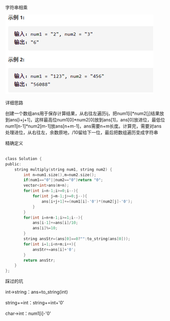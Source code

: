 字符串相乘

![img](image/1627445625699.png)

详细思路

创建一个数组ans用于保存计算结果，从右往左遍历ij，把num1[i]*num2[j]结果放到ans[i+j+1]，这样最高位num1[0]*num2[0]放到ans[1]，ans[0]放进位，最低位num1[n-1]*num2[m-1]放ans[n+m-1]，ans需要n+m长度。计算完，需要对ans处理进位，从右往左，余数原地，/10留给下一位，最后把数组遍历变成字符串

精确定义

```c

class Solution {
public:
    string multiply(string num1, string num2) {
        int n=num1.size(),m=num2.size();
        if(num1=="0"||num2=="0")return "0";
        vector<int>ans(m+n);
        for(int i=n-1;i>=0;i--){
            for(int j=m-1;j>=0;j--){
                ans[i+j+1]+=(num1[i]-'0')*(num2[j]-'0');
            }
        }
        for(int i=n+m-1;i>=1;i--){
            ans[i-1]+=ans[i]/10;
            ans[i]%=10;
        }
        string ansStr=(ans[0]==0?"":to_string(ans[0]));
        for(int i=1;i<n+m;i++){
            ansStr+=ans[i]+'0';
        }
        return ansStr;
    }
};

```


踩过的坑

int->string：ans=to_string(int)

string+=int：string+=int+'0'

char->int：num1[i]-'0'